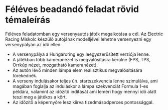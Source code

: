# Féléves beadandó feladat rövid témaleírás

Féléves feladatomban egy versenyautós játék megalkotása a cél. Az Electric Racing Miskolc készülő autójának modelljével lehetne versenyezni egy versenypályán az idő ellen. 
* A versenypálya a Hungaroring egy leegyszerüsített verziója lenne. 
* A játékban több kameranézet is megvalósításra kerülne (FPS, TPS, Orrkúp nézet, mozgatható kameranézet). 
* Az autón lévő minden lámpa elem realisztikus megvalósítására törekednék. 
* A verseny indulásakor teljes ún. startszekvencia lenne szimulálva, ami magában foglalja az induláskor a lámpa szekvenciát Formula 1-es példára, valamint az időzítő indítását ami leméri hogy mennyi idő alatt teszi meg a játékos a kört.
* Az időzítő a képernyőre lesz kiírva tizedmásodperces pontossággal.